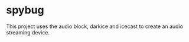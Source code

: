 # spybug

This project uses the audio block, darkice and icecast to create an audio streaming device.
